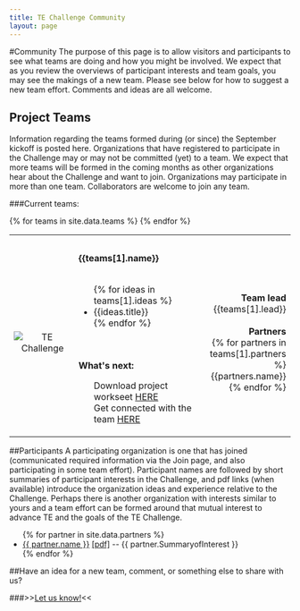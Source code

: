 ```yaml
---
title: TE Challenge Community
layout: page
---
```

#Community
The purpose of this page is to allow visitors and participants to see what teams are doing and how you might be involved. We expect that as you review the overviews of participant interests and team goals, you may see the makings of a new team. Please see below for how to suggest a new team effort. Comments and ideas are all welcome. 

## Project Teams
Information regarding the teams formed during (or since) the September kickoff is posted here. Organizations that have registered to participate in the Challenge may or may not be committed (yet) to a team. We expect that more teams will be formed in the coming months as other organizations hear about the Challenge and want to join. Organizations may participate in more than one team. Collaborators are welcome to join any team.  
 
###Current teams:

<table id="teams" style="width:100%">
	{% for teams in site.data.teams %}
	<tr><td colspan="3"><br/></td></tr>
	<tr>
		<td class="team" style="width:25%;text-align:center;">
			<img class="logo" src="{{ site.baseurl }}/{{ teams[1].imageUrl }}" alt="TE Challenge">
		</td>
		<td class="desc,team" style="width:50%;padding:5px;vertical-align:top;">
			<b>{{teams[1].name}}</b>
			<br/><br/>
			<ul>
			{% for ideas in teams[1].ideas %}
				<li>{{ideas.title}}</li>
			{% endfor %}
			</ul>
			<br/><br/>
			<b>What's next:</b>
			<ul style="list-style-type: none;">
				<li>Download project workseet <a href="{{teams[1].worksheetUrl}}">HERE</a></li>
				<li>Get connected with the team <a href="{{teams[1].url}}">HERE</a></li>
			</ul>
		</td> 
		<td class="team" style="width:25%;text-align:right;">
			<b>Team lead</b>
			<br/>
			{{teams[1].lead}}
			<br/><br/>
			<b>Partners</b>
			<br/>
			{% for partners in teams[1].partners %}
				{{partners.name}}<br/>
			{% endfor %}
			<br/>
		</td>
	</tr>
	{% endfor %}
</table>

##Participants
A participating organization is one that has joined (communicated required information via the Join page, and also participating in some team effort). Participant names are followed by short summaries of participant interests in the Challenge, and pdf links (when available) introduce the organization ideas and experience relative to the Challenge. Perhaps there is another organization with interests similar to yours and a team effort can be formed around that mutual interest to advance TE and the goals of the TE Challenge. 

<ul>
	{% for partner in site.data.partners %}
    <li>
		<a href="{{ partner.url }}" target="_blank">{{ partner.name }}</a> <a href="{{ partner.introdoc-url }}" target="_blank">[pdf]</a> -- {{ partner.SummaryofInterest }}
	</li>
	{% endfor %}
</ul>

##Have an idea for a new team, comment, or something else to share with us?

###>><a href="mailto:TEChallenge-info@nist.gov ?subject=TEChallenge--Ideas and comments &body=Hi,%0A%0A(Please send us your ideas and comments and new team suggestions. If you want to join an existing team, then click on the info for that team to get connected, and also go to the Join page to register for the Challenge.) %0A%0AThanks,%0AYour name%0AYour phone%0AYour organization" >Let us know!</a><<
